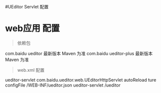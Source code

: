 #UEditor Servlet 配置
 

# web应用 配置 

> 依赖包
<dependency>
	<groupId>com.baidu</groupId>
	<artifactId>ueditor</artifactId>
	<version>最新版本 Maven 为准</version>
</dependency>
<dependency>
	<groupId>com.baidu</groupId>
	<artifactId>ueditor-plus</artifactId>
	<version>最新版本 Maven 为准</version>
</dependency>

> web.xml 配置

<!-- UEditor Servlet -->
<filter>
	<filter-name>ueditor-servlet</filter-name>
	<filter-class>com.baidu.ueditor.web.UEditorHttpServlet</filter-class>
	<!-- 是否自动重新载入配置文件 -->
    <init-param>
    	<param-name>autoReload</param-name>
    	<param-value>ture</param-value>
    </init-param>
    <!-- 初始化配置文件路径 -->
    <init-param>
    	<param-name>configFile</param-name>
    	<param-value>/WEB-INF/ueditor.json</param-value>
    </init-param>
</filter>
<filter-mapping>
	<filter-name>ueditor-servlet</filter-name>
	<url-pattern>/ueditor</url-pattern>
</filter-mapping>

 
